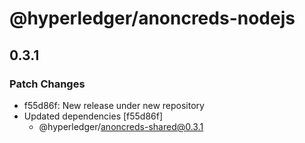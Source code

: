 # @hyperledger/anoncreds-nodejs

## 0.3.1

### Patch Changes

- f55d86f: New release under new repository
- Updated dependencies [f55d86f]
  - @hyperledger/anoncreds-shared@0.3.1
